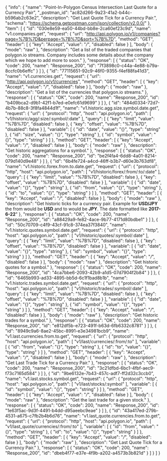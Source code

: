 {
  "info": {
    "name": "Point-In-Polygon Census Intersection Last Quote for a Currency Pair",
    "_postman_id": "ac82d266-9a23-41a2-b44c-b596ab2c63e2",
    "description": "Get Last Quote Tick for a Currency Pair.",
    "schema": "https://schema.getpostman.com/json/collection/v2.0.0/"
  },
  "item": [
    {
      "id": "030e8e59-ea50-44bd-bb8e-2ca60ef23c9d",
      "name": "v1.companies.get",
      "request": {
        "url": "http://api.polygon.io/v1/companies?page=%7B%7D&perpage=%7B%7D&sort=%7B%7D",
        "method": "GET",
        "header": [
          {
            "key": "Accept",
            "value": "*/*",
            "disabled": false
          }
        ],
        "body": {
          "mode": "raw"
        },
        "description": "Get a list of the traded companies that polygon.io streams. Company includes some details about the company which we hope to add more to soon."
      },
      "response": [
        {
          "status": "OK",
          "code": 200,
          "name": "Response_200",
          "id": "7f3898c0-c44a-4e88-b79a-8ccfc0b6effc"
        }
      ]
    },
    {
      "id": "77115651-92c9-46f0-9355-f4ef88fa41d3",
      "name": "v1.currencies.get",
      "request": {
        "url": "http://api.polygon.io/v1/currencies",
        "method": "GET",
        "header": [
          {
            "key": "Accept",
            "value": "*/*",
            "disabled": false
          }
        ],
        "body": {
          "mode": "raw"
        },
        "description": "Get a list of the currencies that polygon.io streams."
      },
      "response": [
        {
          "status": "OK",
          "code": 200,
          "name": "Response_200",
          "id": "b409bca2-d9b1-42f1-b7ed-e0efc61d9699"
        }
      ]
    },
    {
      "id": "484d0334-72d7-4b7b-88c8-3f8fa4844d1f",
      "name": "v1.historic.agg.size.symbol.date.get",
      "request": {
        "url": {
          "protocol": "http",
          "host": "api.polygon.io",
          "path": [
            "v1/historic/agg/:size/:symbol/:date"
          ],
          "query": [
            {
              "key": "limit",
              "value": "%7B%7D",
              "disabled": false
            },
            {
              "key": "offset",
              "value": "%7B%7D",
              "disabled": false
            }
          ],
          "variable": [
            {
              "id": "date",
              "value": "{}",
              "type": "string"
            },
            {
              "id": "size",
              "value": "{}",
              "type": "string"
            },
            {
              "id": "symbol",
              "value": "{}",
              "type": "string"
            }
          ]
        },
        "method": "GET",
        "header": [
          {
            "key": "Accept",
            "value": "*/*",
            "disabled": false
          }
        ],
        "body": {
          "mode": "raw"
        },
        "description": "Get historic aggregations for a symbol."
      },
      "response": [
        {
          "status": "OK",
          "code": 200,
          "name": "Response_200",
          "id": "be2f4fa4-6dd8-4a01-8214-079d140d9e48"
        }
      ]
    },
    {
      "id": "6b4fe724-a4cd-46ff-b3b7-d60e3b763df8",
      "name": "v1.historic.forex.from.to.date.get",
      "request": {
        "url": {
          "protocol": "http",
          "host": "api.polygon.io",
          "path": [
            "v1/historic/forex/:from/:to/:date"
          ],
          "query": [
            {
              "key": "limit",
              "value": "%7B%7D",
              "disabled": false
            },
            {
              "key": "offset",
              "value": "%7B%7D",
              "disabled": false
            }
          ],
          "variable": [
            {
              "id": "date",
              "value": "{}",
              "type": "string"
            },
            {
              "id": "from",
              "value": "{}",
              "type": "string"
            },
            {
              "id": "to",
              "value": "{}",
              "type": "string"
            }
          ]
        },
        "method": "GET",
        "header": [
          {
            "key": "Accept",
            "value": "*/*",
            "disabled": false
          }
        ],
        "body": {
          "mode": "raw"
        },
        "description": "Get historic ticks for a currency pair. Example for **USD/JPY** the from would be **USD** and to would be **JPY**. The date formatted like **2017-6-22**"
      },
      "response": [
        {
          "status": "OK",
          "code": 200,
          "name": "Response_200",
          "id": "a88429a9-fe82-4ace-9b77-4171d80bdbe1"
        }
      ]
    },
    {
      "id": "50c70709-c4f9-43cf-91c8-374ea37f3840",
      "name": "v1.historic.quotes.symbol.date.get",
      "request": {
        "url": {
          "protocol": "http",
          "host": "api.polygon.io",
          "path": [
            "v1/historic/quotes/:symbol/:date"
          ],
          "query": [
            {
              "key": "limit",
              "value": "%7B%7D",
              "disabled": false
            },
            {
              "key": "offset",
              "value": "%7B%7D",
              "disabled": false
            }
          ],
          "variable": [
            {
              "id": "date",
              "value": "{}",
              "type": "string"
            },
            {
              "id": "symbol",
              "value": "{}",
              "type": "string"
            }
          ]
        },
        "method": "GET",
        "header": [
          {
            "key": "Accept",
            "value": "*/*",
            "disabled": false
          }
        ],
        "body": {
          "mode": "raw"
        },
        "description": "Get historic quotes for a symbol."
      },
      "response": [
        {
          "status": "OK",
          "code": 200,
          "name": "Response_200",
          "id": "4ca7bbe6-2093-42b9-a1d5-07d7904f2b84"
        }
      ]
    },
    {
      "id": "6465b993-ad33-4895-bb5d-6c1f1bad8b1b",
      "name": "v1.historic.trades.symbol.date.get",
      "request": {
        "url": {
          "protocol": "http",
          "host": "api.polygon.io",
          "path": [
            "v1/historic/trades/:symbol/:date"
          ],
          "query": [
            {
              "key": "limit",
              "value": "%7B%7D",
              "disabled": false
            },
            {
              "key": "offset",
              "value": "%7B%7D",
              "disabled": false
            }
          ],
          "variable": [
            {
              "id": "date",
              "value": "{}",
              "type": "string"
            },
            {
              "id": "symbol",
              "value": "{}",
              "type": "string"
            }
          ]
        },
        "method": "GET",
        "header": [
          {
            "key": "Accept",
            "value": "*/*",
            "disabled": false
          }
        ],
        "body": {
          "mode": "raw"
        },
        "description": "Get historic trades for a symbol."
      },
      "response": [
        {
          "status": "OK",
          "code": 200,
          "name": "Response_200",
          "id": "e812df5b-e723-491f-b63d-6fb6332c8781"
        }
      ]
    },
    {
      "id": "8949c9a6-8ae2-45bc-8991-e3e34981bcb9",
      "name": "v1.last.currencies.from.to.get",
      "request": {
        "url": {
          "protocol": "http",
          "host": "api.polygon.io",
          "path": [
            "v1/last/currencies/:from/:to"
          ],
          "variable": [
            {
              "id": "from",
              "value": "{}",
              "type": "string"
            },
            {
              "id": "to",
              "value": "{}",
              "type": "string"
            }
          ]
        },
        "method": "GET",
        "header": [
          {
            "key": "Accept",
            "value": "*/*",
            "disabled": false
          }
        ],
        "body": {
          "mode": "raw"
        },
        "description": "Get Last Trade Tick for a Currency Pair."
      },
      "response": [
        {
          "status": "OK",
          "code": 200,
          "name": "Response_200",
          "id": "3c21dfbd-6bc1-4fbf-aec9-f73c7165d584"
        }
      ]
    },
    {
      "id": "9be6132e-7b43-457c-adf7-ff2d32c3ccb0",
      "name": "v1.last.stocks.symbol.get",
      "request": {
        "url": {
          "protocol": "http",
          "host": "api.polygon.io",
          "path": [
            "v1/last/stocks/:symbol"
          ],
          "variable": [
            {
              "id": "symbol",
              "value": "{}",
              "type": "string"
            }
          ]
        },
        "method": "GET",
        "header": [
          {
            "key": "Accept",
            "value": "*/*",
            "disabled": false
          }
        ],
        "body": {
          "mode": "raw"
        },
        "description": "Get the last trade for a given stock."
      },
      "response": [
        {
          "status": "OK",
          "code": 200,
          "name": "Response_200",
          "id": "1e63f5ac-9d3f-4491-b4dd-d95aeebc9eae"
        }
      ]
    },
    {
      "id": "43a417ed-279b-4531-a675-c7fb2b4b6d76",
      "name": "v1.last_quote.currencies.from.to.get",
      "request": {
        "url": {
          "protocol": "http",
          "host": "api.polygon.io",
          "path": [
            "v1/last_quote/currencies/:from/:to"
          ],
          "variable": [
            {
              "id": "from",
              "value": "{}",
              "type": "string"
            },
            {
              "id": "to",
              "value": "{}",
              "type": "string"
            }
          ]
        },
        "method": "GET",
        "header": [
          {
            "key": "Accept",
            "value": "*/*",
            "disabled": false
          }
        ],
        "body": {
          "mode": "raw"
        },
        "description": "Get Last Quote Tick for a Currency Pair."
      },
      "response": [
        {
          "status": "OK",
          "code": 200,
          "name": "Response_200",
          "id": "dbeb4f77-e37e-4f9b-a202-a4573b3b821d"
        }
      ]
    }
  ]
}